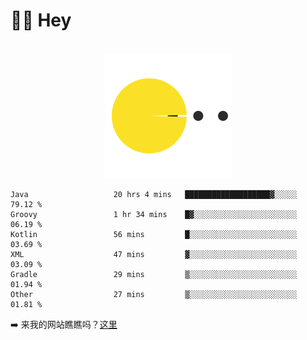 
# 👋🏻 Hey
<div align="center">
	<br>
	<img src="https://raw.githubusercontent.com/Aniket965/Aniket965/master/pacman.svg?sanitize=true" width="200" height="200">
	<br>
</div>

<!--START_SECTION:waka-->

```text
Java                   20 hrs 4 mins   ███████████████████▓░░░░░   79.12 %
Groovy                 1 hr 34 mins    █▓░░░░░░░░░░░░░░░░░░░░░░░   06.19 %
Kotlin                 56 mins         █░░░░░░░░░░░░░░░░░░░░░░░░   03.69 %
XML                    47 mins         ▓░░░░░░░░░░░░░░░░░░░░░░░░   03.09 %
Gradle                 29 mins         ▒░░░░░░░░░░░░░░░░░░░░░░░░   01.94 %
Other                  27 mins         ▒░░░░░░░░░░░░░░░░░░░░░░░░   01.81 %
```

<!--END_SECTION:waka-->

 ➡️  来我的网站瞧瞧吗？[这里](https://www.shaolongfei.com)
